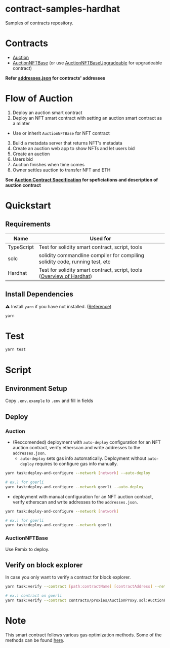 # contract-samples-hardhat
Samples of contracts repository.

# Contracts
- [Auction](contracts/Auction.sol)
- [AuctionNFTBase](contracts/tokens/AuctionNFTBase.sol) (or use [AuctionNFTBaseUpgradeable](contracts/tokens/AuctionNFTBaseUpgradeable.sol) for upgradeable contract)

**Refer [addresses.json](addresses.json) for contracts' addresses**

# Flow of Auction
1. Deploy an auction smart contract
2. Deploy an NFT smart contract with setting an auction smart contract as a minter
  - Use or inherit `AuctionNFTBase` for NFT contract
3. Build a metadata server that returns NFT's metadata
4. Create an auction web app to show NFTs and let users bid
5. Create an auction
6. Users bid
7. Auction finishes when time comes
8. Owner settles auction to transfer NFT and ETH

**See [Auction Contract Specification](contracts/README.md) for speficiations and description of auction contract**

# Quickstart

## Requirements

| Name | Used for |
|-|-|
| TypeScript | Test for solidity smart contract, script, tools |
| solc | solidity commandline compiler for compiling solidity code, running test, etc |
| Hardhat |  Test for solidity smart contract, script, tools ([Overview of Hardhat](https://hardhat.org/hardhat-runner/docs/getting-started#overview)) |

## Install Dependencies
⚠️ Install `yarn` if you have not installed. ([Reference](https://classic.yarnpkg.com/lang/en/docs/install))
```sh
yarn
```

# Test
```sh
yarn test
```

# Script
## Environment Setup
Copy `.env.example` to `.env` and fill in fields

## Deploy

### Auction
- (Reccomended) deployment with `auto-deploy` configuration for an NFT auction contract, verify etherscan and write addresses to the `addresses.json`.
  - `auto-deploy` sets gas info automatically. Deployment without `auto-deploy` requires to configure gas info manually.

```sh
yarn task:deploy-and-configure --network [network] --auto-deploy

# ex.) for goerli
yarn task:deploy-and-configure --network goerli --auto-deploy
```

- deployment with manual configuration for an NFT auction contract, verify etherscan and write addresses to the `addresses.json`.

```sh
yarn task:deploy-and-configure --network [network]

# ex.) for goerli
yarn task:deploy-and-configure --network goerli
```

### AuctionNFTBase
Use Remix to deploy.

## Verify on block explorer
In case you only want to verify a contract for block explorer.

```sh
yarn task:verify --contract [path:contractName] [contractAddress] --network [network]

# ex.) contract on goerli
yarn task:verify --contract contracts/proxies/AuctionProxy.sol:AuctionProxy 0xF99a8b2DF498bc3ea2044f1943C210A4fd946b2E --network goerli
```

# Note
This smart contract follows various gas optimization methods. Some of the methods can be found [here](https://www.linkedin.com/pulse/optimizing-smart-contract-gas-cost-harold-achiando/).
